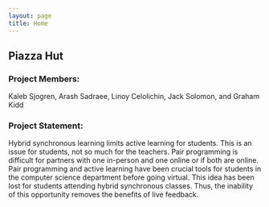 ```yaml
---
layout: page
title: Home
---
```


## Piazza Hut

### Project Members: 
Kaleb Sjogren, Arash Sadraee, Linoy Celolichin, Jack Solomon, and Graham Kidd

### Project Statement: 
Hybrid synchronous learning limits active learning for students. This is an issue for students, not so much for the teachers. Pair programming is difficult for partners with one in-person and one online or if both are online. Pair programming and active learning have been crucial tools for students in the computer science department before going virtual. This idea has been lost for students attending hybrid synchronous classes. Thus, the inability of this opportunity removes the benefits of live feedback. 


